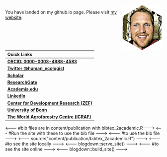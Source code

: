 
<img src="content/authors/admin/avatar.png" alt="Cory Whitney hex" align="right" width = "25%" height="25%"/>

You have landed on my github.io page. 
Please visit [my website](https://cory-whitney.com/).

| Quick Links                                                                                                                                               |
| :-------------------------------------------------------------------------------------------------------------------------------------------------------- |
| [**ORCID: 0000-0003-4988-4583**](https://orcid.org/0000-0003-4988-4583)                                                                                |
| [**Twitter @human_ecologist**](https://twitter.com/human_ecologist)                                                                                       |
| [**Scholar**](https://scholar.google.de/citations?user=YPIcAA4AAAAJ&hl=en) |
| [**ResearchGate**](https://www.researchgate.net/profile/Cory_Whitney)                                                                                   |
| [**Academia.edu**](https://bonn.academia.edu/CoryWhitney)                                          |
| [**LinkedIn**](https://www.linkedin.com/in/corywhitney/?originalSubdomain=de) |
| [**Center for Development Research (ZEF)**](https://www.zef.de/index.php?id=2232&tx_zefportal_staff[ref]=2252&tx_zefportal_staff[uid]=1799&no_cache=1) |
| [**University of Bonn**](https://www.gartenbauwissenschaft.uni-bonn.de/department/contact/cory-whitney/cory-whitney-en) |
| [**The World Agroforestry Centre (ICRAF)**](https://apps.worldagroforestry.org/staff/cory-whitney) | [Cory Whitney website](https://cory-whitney.com/) |

<--- #bib files are in content/publication with bibtex_2academic.R--->
<--- #Run the site with these to use the bib file --->
<--- #to use the bib file --->
<--- source("content/publication/bibtex_2academic.R") --->
<--- #to see the site locally --->
<---  blogdown::serve_site() --->
<--- #to see the site online --->
<---  blogdown::build_site() ---> 